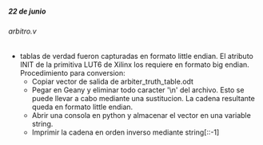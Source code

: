 ##### 22 de junio

###### arbitro.v

* tablas de verdad fueron capturadas en formato little endian. El atributo INIT de la primitiva LUT6 de Xilinx los requiere en formato big endian. Procedimiento para conversion:
  * Copiar vector de salida de arbiter_truth_table.odt
  * Pegar en Geany y eliminar todo caracter '\n' del archivo. Esto se puede llevar a cabo mediante una sustitucion. La cadena resultante queda en formato little endian.
  * Abrir una consola en python y almacenar el vector en una variable string.
  * Imprimir la cadena en orden inverso mediante string[::-1]
